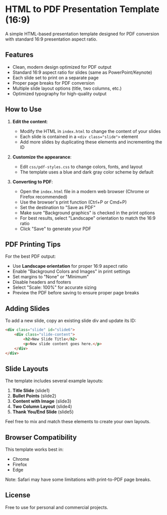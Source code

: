 # HTML to PDF Presentation Template (16:9)

A simple HTML-based presentation template designed for PDF conversion with standard 16:9 presentation aspect ratio.

## Features

- Clean, modern design optimized for PDF output
- Standard 16:9 aspect ratio for slides (same as PowerPoint/Keynote)
- Each slide set to print on a separate page
- Proper page breaks for PDF conversion
- Multiple slide layout options (title, two columns, etc.)
- Optimized typography for high-quality output

## How to Use

1. **Edit the content**:
   - Modify the HTML in `index.html` to change the content of your slides
   - Each slide is contained in a `<div class="slide">` element
   - Add more slides by duplicating these elements and incrementing the ID

2. **Customize the appearance**:
   - Edit `css/pdf-styles.css` to change colors, fonts, and layout
   - The template uses a blue and dark gray color scheme by default

3. **Converting to PDF**:
   - Open the `index.html` file in a modern web browser (Chrome or Firefox recommended)
   - Use the browser's print function (Ctrl+P or Cmd+P)
   - Set the destination to "Save as PDF"
   - Make sure "Background graphics" is checked in the print options
   - For best results, select "Landscape" orientation to match the 16:9 ratio
   - Click "Save" to generate your PDF

## PDF Printing Tips

For the best PDF output:
- Use **Landscape orientation** for proper 16:9 aspect ratio
- Enable "Background Colors and Images" in print settings
- Set margins to "None" or "Minimum"
- Disable headers and footers
- Select "Scale: 100%" for accurate sizing
- Preview the PDF before saving to ensure proper page breaks

## Adding Slides

To add a new slide, copy an existing slide div and update its ID:

```html
<div class="slide" id="slide6">
    <div class="slide-content">
        <h2>New Slide Title</h2>
        <p>New slide content goes here.</p>
    </div>
</div>
```

## Slide Layouts

The template includes several example layouts:

1. **Title Slide** (slide1)
2. **Bullet Points** (slide2)
3. **Content with Image** (slide3)
4. **Two Column Layout** (slide4)
5. **Thank You/End Slide** (slide5)

Feel free to mix and match these elements to create your own layouts.

## Browser Compatibility

This template works best in:
- Chrome
- Firefox
- Edge

Note: Safari may have some limitations with print-to-PDF page breaks.

## License

Free to use for personal and commercial projects. 